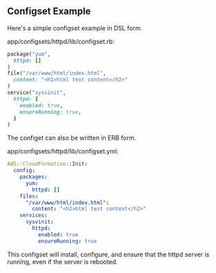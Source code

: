 ## Configset Example

Here's a simple configset example in DSL form.

app/configsets/httpd/lib/configset.rb:

```ruby
package("yum",
  httpd: []
)
file("/var/www/html/index.html",
  content: "<h2>html test content</h2>"
)
service("sysvinit",
  httpd: {
    enabled: true,
    ensureRunning: true,
  }
)
```

The configet can also be written in ERB form.

app/configsets/httpd/lib/configset.yml:

```yaml
AWS::CloudFormation::Init:
  config:
    packages:
      yum:
        httpd: []
    files:
      "/var/www/html/index.html":
        content: "<h2>html test content</h2>"
    services:
      sysvinit:
        httpd:
          enabled: true
          ensureRunning: true
```

This configset will install, configure, and ensure that the httpd server is running, even if the server is rebooted.
